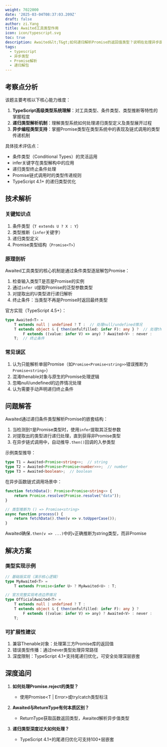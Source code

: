 ```yaml
---
weight: 7022000
date: '2025-03-04T08:37:03.209Z'
draft: false
author: zi.Yang
title: Awaited工具类型作用
icon: icon/typescript.svg
toc: true
description: Awaited&lt;T&gt;如何递归解析Promise的返回值类型？说明在处理异步函数链式调用时，该工具类型如何准确推断最终结果类型
tags:
  - typescript
  - 异步类型
  - Promise解析
  - 递归解包
---
```


## 考察点分析

该题主要考核以下核心能力维度：

1. **TypeScript高级类型系统理解**：对工具类型、条件类型、类型推断等特性的掌握程度
2. **递归类型解析机制**：理解类型系统如何处理递归类型定义及类型展开过程
3. **异步编程类型支持**：掌握Promise类型在类型系统中的表现及链式调用的类型传递机制

具体技术评估点：

- 条件类型（Conditional Types）的灵活运用
- infer关键字在类型解构中的应用
- 递归类型终止条件处理
- Promise链式调用时的类型传递规则
- TypeScript 4.1+ 的递归类型优化

## 技术解析

### 关键知识点

1. 条件类型（`T extends U ? X : Y`）
2. 类型推断（`infer`关键字）
3. 递归类型定义
4. Promise类型结构（`Promise<T>`）

### 原理剖析

Awaited工具类型的核心机制是通过条件类型逐层解包Promise：

1. 检查输入类型T是否是Promise的实例
2. 通过`infer U`提取Promise的泛型参数类型
3. 对提取出的U类型进行递归解析
4. 终止条件：当类型不再是Promise时返回最终类型

官方实现（TypeScript 4.5+）：

```typescript
type Awaited<T> =
    T extends null | undefined ? T :  // 处理null/undefined情况
    T extends object & { then(onfulfilled: infer F): any } ?  // 处理thenable对象
        F extends ((value: infer V) => any) ? Awaited<V> : never :
    T;  // 终止条件
```

### 常见误区

1. 认为只能解析单层Promise（如`Promise<Promise<string>>`错误推断为`Promise<string>`）
2. 混淆thenable对象与原生的Promise处理逻辑
3. 忽略null/undefined的边界情况处理
4. 认为需要手动声明递归终止条件

## 问题解答

Awaited<T>通过递归条件类型解析Promise的嵌套结构：

1. 当检测到`T`是Promise类型时，使用`infer`提取其泛型参数
2. 对提取出的类型进行递归处理，直到获得非Promise类型
3. 在异步链式调用中，自动推导`.then()`回调的入参类型

示例类型推导：

```typescript
type T1 = Awaited<Promise<string>>;  // string
type T2 = Awaited<Promise<Promise<number>>>;  // number
type T3 = Awaited<boolean>;  // boolean
```

在异步函数链式调用场景中：

```typescript
function fetchData(): Promise<Promise<string>> {
    return Promise.resolve(Promise.resolve("data"));
}

// 类型推断为 () => Promise<string>
async function process() {
    return fetchData().then(v => v.toUpperCase());
}
```

Awaited确保`.then(v => ...)`中的`v`正确推断为string类型，而非Promise<string>

## 解决方案

### 类型实现示例

```typescript
// 基础版实现（演示核心逻辑）
type MyAwaited<T> = 
    T extends Promise<infer U> ? MyAwaited<U> : T;

// 官方完整实现考虑边界情况
type OfficialAwaited<T> = 
    T extends null | undefined ? T :
    T extends object & { then(onfulfilled: infer F): any } ?
        F extends ((value: infer V) => any) ? Awaited<V> : never :
    T;
```

### 可扩展性建议

1. 兼容Thenable对象：处理第三方Promise库的返回值
2. 错误类型传播：通过never类型处理异常路径
3. 深度限制：TypeScript 4.1+支持尾递归优化，可安全处理深层嵌套

## 深度追问

1. **如何处理Promise.reject的类型？**
   - 使用Promise<T | Error>或try/catch类型标注

2. **Awaited与ReturnType有何本质区别？**
   - ReturnType获取函数返回类型，Awaited解析异步值类型

3. **递归类型深度过大如何处理？**
   - TypeScript 4.1+的尾递归优化可支持100+层嵌套
